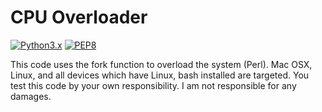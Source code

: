 # CPU Overloader
[![Python3.x](https://img.shields.io/badge/python-3.x-FADA5E.svg?logo=python)](https://www.python.org/) [![PEP8](https://img.shields.io/badge/code%20style-pep8-red.svg)](https://www.python.org/dev/peps/pep-0008/)

This code uses the fork function to overload the system (Perl). Mac OSX, Linux, and all devices which have Linux, bash installed are targeted. You test this code by your own responsibility. I am not responsible for any damages.
